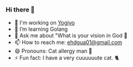 ### Hi there 👋

- 🔭 I'm working on [Yogiyo](https://deliveryhero.co.kr/)
- 🌱 I’m learning Golang
- 💬 Ask me about "What is your vision in God 🙏
- 📫 How to reach me: ehdgua01@gmail.com
- 😄 Pronouns: Cat allergy man 🤧
- ⚡ Fun fact: I have a very cuuuuuute cat. 🐈
